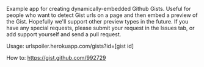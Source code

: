 Example app for creating dynamically-embedded Github Gists.  Useful for people who want to detect Gist urls on a page and then embed a preview of the Gist.  Hopefully we'll support other preview types in the future.  If you have any special requests, please submit your request in the Issues tab, or add support yourself and send a pull request.


Usage: urlspoiler.herokuapp.com/gists?id=[gist id]

How to: https://gist.github.com/992729

